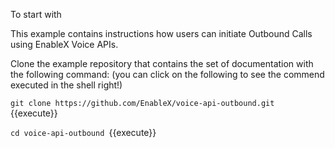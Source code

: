 To start with

This example contains instructions how users can initiate Outbound Calls using EnableX Voice APIs.


Clone the example repository that contains the set of documentation with the following command:
 (you can click on the following to see the commend executed in the shell right!)

`git clone https://github.com/EnableX/voice-api-outbound.git `{{execute}}

`cd voice-api-outbound `{{execute}}


